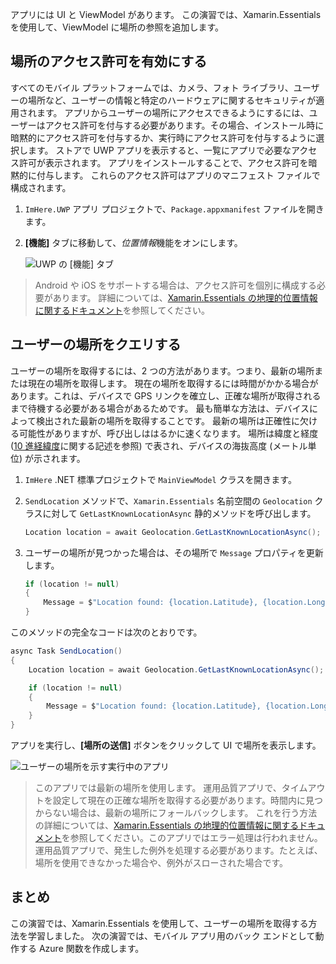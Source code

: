 アプリには UI と ViewModel があります。 この演習では、Xamarin.Essentials を使用して、ViewModel に場所の参照を追加します。

## <a name="enable-location-permissions"></a>場所のアクセス許可を有効にする

すべてのモバイル プラットフォームでは、カメラ、フォト ライブラリ、ユーザーの場所など、ユーザーの情報と特定のハードウェアに関するセキュリティが適用されます。 アプリからユーザーの場所にアクセスできるようにするには、ユーザーはアクセス許可を付与する必要があります。その場合、インストール時に暗黙的にアクセス許可を付与するか、実行時にアクセス許可を付与するように選択します。 ストアで UWP アプリを表示すると、一覧にアプリで必要なアクセス許可が表示されます。 アプリをインストールすることで、アクセス許可を暗黙的に付与します。 これらのアクセス許可はアプリのマニフェスト ファイルで構成されます。

1. `ImHere.UWP` アプリ プロジェクトで、`Package.appxmanifest` ファイルを開きます。

2. **[機能]** タブに移動して、*位置情報*機能をオンにします。

    ![UWP の [機能] タブ](../media-drafts/4-uwp-location-capability.png)

> Android や iOS をサポートする場合は、アクセス許可を個別に構成する必要があります。 詳細については、[Xamarin.Essentials の地理的位置情報に関するドキュメント](https://docs.microsoft.com/xamarin/essentials/geolocation?tabs=android#getting-started)を参照してください。

## <a name="query-for-the-users-location"></a>ユーザーの場所をクエリする

ユーザーの場所を取得するには、2 つの方法があります。つまり、最新の場所または現在の場所を取得します。 現在の場所を取得するには時間がかかる場合があります。これは、デバイスで GPS リンクを確立し、正確な場所が取得されるまで待機する必要がある場合があるためです。 最も簡単な方法は、デバイスによって検出された最新の場所を取得することです。 最新の場所は正確性に欠ける可能性がありますが、呼び出しははるかに速くなります。 場所は緯度と経度 ([10 進経緯度](https://en.wikipedia.org/wiki/Decimal_degrees)に関する記述を参照) で表され、デバイスの海抜高度 (メートル単位) が示されます。

1. `ImHere` .NET 標準プロジェクトで `MainViewModel` クラスを開きます。

2. `SendLocation` メソッドで、`Xamarin.Essentials` 名前空間の `Geolocation` クラスに対して `GetLastKnownLocationAsync` 静的メソッドを呼び出します。

    ```cs
    Location location = await Geolocation.GetLastKnownLocationAsync();
    ```

3. ユーザーの場所が見つかった場合は、その場所で `Message` プロパティを更新します。

    ```cs
    if (location != null)
    {
        Message = $"Location found: {location.Latitude}, {location.Longitude}.";
    }
    ```

このメソッドの完全なコードは次のとおりです。

```cs
async Task SendLocation()
{
    Location location = await Geolocation.GetLastKnownLocationAsync();

    if (location != null)
    {
        Message = $"Location found: {location.Latitude}, {location.Longitude}.";
    }
}
```

アプリを実行し、**[場所の送信]** ボタンをクリックして UI で場所を表示します。

![ユーザーの場所を示す実行中のアプリ](../media-drafts/4-running-app-showing-location.png)

> このアプリでは最新の場所を使用します。 運用品質アプリで、タイムアウトを設定して現在の正確な場所を取得する必要があります。時間内に見つからない場合は、最新の場所にフォールバックします。 これを行う方法の詳細については、[Xamarin.Essentials の地理的位置情報に関するドキュメント](https://docs.microsoft.com/xamarin/essentials/geolocation?tabs=uwp#using-geolocation)を参照してください。このアプリではエラー処理は行われません。 運用品質アプリで、発生した例外を処理する必要があります。たとえば、場所を使用できなかった場合や、例外がスローされた場合です。

## <a name="summary"></a>まとめ

この演習では、Xamarin.Essentials を使用して、ユーザーの場所を取得する方法を学習しました。 次の演習では、モバイル アプリ用のバック エンドとして動作する Azure 関数を作成します。